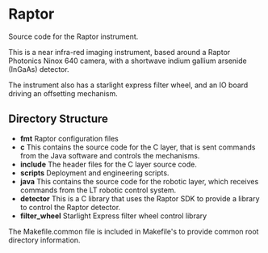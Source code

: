 # Raptor

Source code for the Raptor instrument.

This is a near infra-red imaging instrument, based around a Raptor Photonics Ninox 640 camera, with a shortwave indium gallium arsenide (InGaAs) detector.

The instrument also has a starlight express filter wheel, and an IO board driving an offsetting mechanism.

## Directory Structure

* **fmt** Raptor configuration files
* **c** This contains the source code for the C layer, that is sent commands from the Java software and controls the mechanisms.
* **include** The header files for the C layer source code.
* **scripts** Deployment and engineering scripts.
* **java** This contains the source code for the robotic layer, which receives commands from the LT robotic control system.
* **detector** This is a C library that uses the Raptor SDK to provide a library to control the Raptor detector.
* **filter_wheel** Starlight Express filter wheel control library

The Makefile.common file is included in Makefile's to provide common root directory information.
